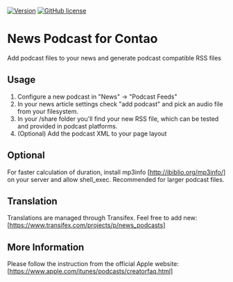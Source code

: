 [![Version](http://img.shields.io/packagist/v/clickpress/contao-news-podcasts.svg?style=flat-square)](http://packagist.com/packages/clickpress/contao-news-podcasts)  [![GitHub license](https://img.shields.io/badge/license-GPL-blue.svg?style=flat-square)](https://raw.githubusercontent.com/stefansl/news_podcasts/master/LICENSE)

# News Podcast for Contao

Add podcast files to your news and generate podcast compatible RSS files

## Usage
1. Configure a new podcast in "News" -> "Podcast Feeds"
2. In your news article settings check "add podcast" and pick an audio file from your filesystem.
3. In your /share folder you'll find your new RSS file, which can be tested and provided in podcast platforms.
4. (Optional) Add the podcast XML to your page layout

## Optional
For faster calculation of duration, install mp3info [http://ibiblio.org/mp3info/] on your server and allow shell_exec.
Recommended for larger podcast files.

## Translation
Translations are managed through Transifex. Feel free to add new: [https://www.transifex.com/projects/p/news_podcasts]

## More Information
Please follow the instruction from the official Apple website: [https://www.apple.com/itunes/podcasts/creatorfaq.html]
